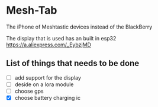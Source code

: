# Mesh-Tab
The iPhone of Meshtastic devices instead of the BlackBerry


The display that is used has an built in esp32
https://a.aliexpress.com/_EybzjMD


## List of things that needs to be done

- [ ] add support for the display
- [ ] deside on a lora module 
- [ ] choose gps
- [X] choose battery charging ic
